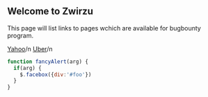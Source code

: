 ## Welcome to Zwirzu

This page will list links to pages wchich are available for bugbounty program.

[Yahoo](http://yahoo.com)/n
[Uber](http://uber.com)/n

```javascript
function fancyAlert(arg) {
  if(arg) {
    $.facebox({div:'#foo'})
  }
}
```
